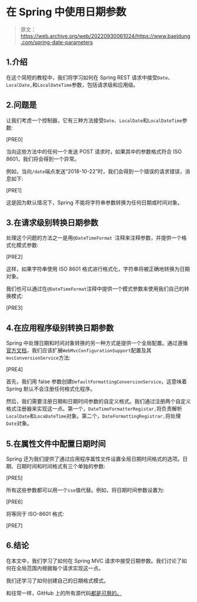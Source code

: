 # 在 Spring 中使用日期参数

> 原文：<https://web.archive.org/web/20220930061024/https://www.baeldung.com/spring-date-parameters>

## 1.介绍

在这个简短的教程中，我们将学习如何在 Spring REST 请求中接受`Date`、`LocalDate,`和`LocalDateTime`参数，包括请求级和应用级。

## 2.问题是

让我们考虑一个控制器，它有三种方法接受`Date`、`LocalDate`和`LocalDateTime`参数:

[PRE0]

当向这些方法中的任何一个发送 POST 请求时，如果其中的参数格式符合 ISO 8601，我们将会得到一个异常。

例如，当向`/date`端点发送“2018-10-22”时，我们会得到一个错误的请求错误，消息如下:

[PRE1]

这是因为默认情况下，Spring 不能将字符串参数转换为任何日期或时间对象。

## 3.在请求级别转换日期参数

处理这个问题的方法之一是用`@DateTimeFormat `注释来注释参数，并提供一个格式化模式参数:

[PRE2]

这样，如果字符串使用 ISO 8601 格式进行格式化，字符串将被正确地转换为日期对象。

我们也可以通过在`@DateTimeFormat`注释中提供一个模式参数来使用我们自己的转换模式:

[PRE3]

## 4.在应用程序级别转换日期参数

Spring 中处理日期和时间对象转换的另一种方式是提供一个全局配置。通过遵循[官方文档](https://web.archive.org/web/20221023123327/https://docs.spring.io/spring/docs/current/spring-framework-reference/core.html#format-configuring-formatting-globaldatetimeformat)，我们应该扩展`WebMvcConfigurationSupport`配置及其`mvcConversionService`方法:

[PRE4]

首先，我们用 false 参数创建`DefaultFormattingConversionService`，这意味着 Spring 默认不会注册任何格式化程序。

然后，我们需要注册日期和日期时间参数的自定义格式。我们通过注册两个自定义格式注册器来实现这一点。第一个，`DateTimeFormatterRegistar,`将负责解析`LocalDate`和`LocaDateTime`对象。第二个，`DateFormattingRegistrar,`将处理`Date`对象。

## 5.在属性文件中配置日期时间

Spring 还为我们提供了通过应用程序属性文件设置全局日期时间格式的选项。日期、日期时间和时间格式有三个单独的参数:

[PRE5]

所有这些参数都可以用一个`iso`值代替。例如，将日期时间参数设置为:

[PRE6]

将等同于 ISO-8601 格式:

[PRE7]

## 6.结论

在本文中，我们学习了如何在 Spring MVC 请求中接受日期参数。我们讨论了如何在全局范围内根据每个请求实现这一点。

我们还学习了如何创建自己的日期格式模式。

和往常一样，GitHub 上的所有源代码[都是可用的。](https://web.archive.org/web/20221023123327/https://github.com/eugenp/tutorials/tree/master/spring-web-modules/spring-mvc-java-2)